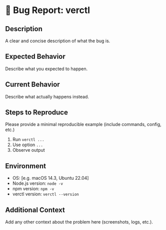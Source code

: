 # 🐞 Bug Report: verctl

## Description

A clear and concise description of what the bug is.

## Expected Behavior

Describe what you expected to happen.

## Current Behavior

Describe what actually happens instead.

## Steps to Reproduce

Please provide a minimal reproducible example (include commands, config, etc.)

1. Run `verctl ...`
2. Use option `...`
3. Observe output

## Environment

- OS: [e.g. macOS 14.3, Ubuntu 22.04]
- Node.js version: `node -v`
- npm version: `npm -v`
- verctl version: `verctl --version`

## Additional Context

Add any other context about the problem here (screenshots, logs, etc.).
